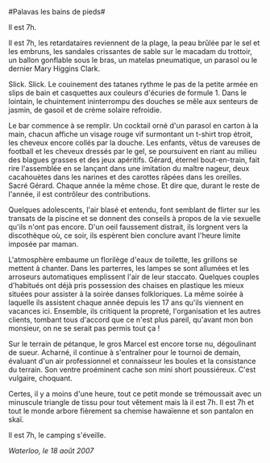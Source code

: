 #Palavas les bains de pieds#

Il est 7h.

Il est 7h, les retardataires reviennent de la plage, la peau brûlée par le sel et les embruns, les sandales crissantes de sable sur le macadam du trottoir, un ballon gonflable sous le bras, un matelas pneumatique, un parasol ou le dernier Mary Higgins Clark.

Slick. Slick. Le couinement des tatanes rythme le pas de la petite armée en slips de bain et casquettes aux couleurs d'écuries de formule 1. Dans le lointain, le chuintement ininterrompu des douches se mêle aux senteurs de jasmin, de gasoil et de crème solaire refroidie.

Le bar commence à se remplir. Un cocktail orné d'un parasol en carton à la main, chacun affiche un visage rouge vif surmontant un t-shirt trop étroit, les cheveux encore collés par la douche. Les enfants, vêtus de vareuses de football et les cheveux dressés par le gel, se poursuivent en riant au milieu des blagues grasses et des jeux apéritifs. Gérard, éternel bout-en-train, fait rire l'assemblée en se lançant dans une imitation du maître nageur, deux cacahouètes dans les narines et des carottes râpées dans les oreilles. Sacré Gérard. Chaque année la même chose. Et dire que, durant le reste de l'année, il est contrôleur des contributions.

Quelques adolescents, l'air blasé et entendu, font semblant de flirter sur les transats de la piscine et se donnent des conseils à propos de la vie sexuelle qu'ils n'ont pas encore. D'un oeil faussement distrait, ils lorgnent vers la discothèque où, ce soir, ils espèrent bien conclure avant l'heure limite imposée par maman.

L'atmosphère embaume un florilège d'eaux de toilette, les grillons se mettent à chanter. Dans les parterres, les lampes se sont allumées et les arroseurs automatiques emplissent l'air de leur staccato. Quelques couples d'habitués ont déjà pris possession des chaises en plastique les mieux situées pour assister à la soirée danses folkloriques. La même soirée à laquelle ils assistent chaque année depuis les 17 ans qu'ils viennent en vacances ici. Ensemble, ils critiquent la propreté, l'organisation et les autres clients, tombant tous d'accord que ce n'est plus pareil, qu'avant mon bon monsieur, on ne se serait pas permis tout ça !

Sur le terrain de pétanque, le gros Marcel est encore torse nu, dégoulinant de sueur. Acharné, il continue à s'entraîner pour le tournoi de demain, évaluant d'un air professionnel et connaisseur les boules et la consistance du terrain. Son ventre proéminent cache son mini short poussiéreux. C'est vulgaire, choquant.

Certes, il y a moins d'une heure, tout ce petit monde se trémoussait avec un minuscule triangle de tissu pour tout vêtement mais là il est 7h. Il est 7h et tout le monde arbore fièrement sa chemise hawaïenne et son pantalon en skaï.

Il est 7h, le camping s'éveille.

*Waterloo, le 18 août 2007*
